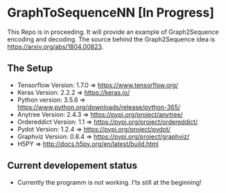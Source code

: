 # GraphToSequenceNN [In Progress] 

This Repo is in proceeding. It will provide an example of Graph2Sequence encoding and decoding. The source behind the Graph2Sequence idea is https://arxiv.org/abs/1804.00823.

## The Setup

- Tensorflow Version:   1.7.0 => https://www.tensorflow.org/
- Keras Version:        2.2.2 => https://keras.io/
- Python version:       3.5.6 => https://www.python.org/downloads/release/python-365/
- Anytree Version:      2.4.3 => https://pypi.org/project/anytree/
- Ordereddict Version:  1.1   => https://pypi.org/project/ordereddict/
- Pydot Version:        1.2.4 => https://pypi.org/project/pydot/
- Graphviz Version:     0.8.4 => https://pypi.org/project/graphviz/
- H5PY                        => http://docs.h5py.org/en/latest/build.html

## Current developement status

- Currently the programm is not working. I'ts still at the beginning!
